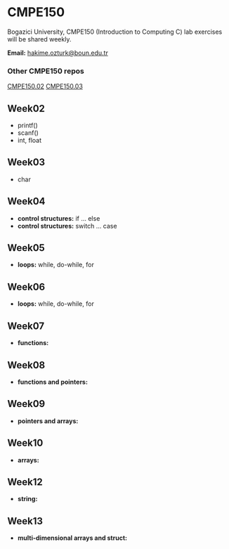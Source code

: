 # CMPE150
Bogazici University, CMPE150 (Introduction to Computing C) lab exercises will be shared weekly.

**Email:** hakime.ozturk@boun.edu.tr

### Other CMPE150 repos
[CMPE150.02](https://github.com/suyunu/c-notes)
[CMPE150.03](https://github.com/gokceuludogan/cmpe150-fall19)

## Week02
  
  * printf()
  * scanf()
  * int, float


## Week03

  *  char

## Week04
  * **control structures:** if ... else
  * **control structures:** switch ... case

## Week05

  * **loops:** while, do-while, for
  

 ## Week06

  * **loops:** while, do-while, for

  
 
## Week07

  * **functions:**
  
## Week08

  * **functions and pointers:**
  
## Week09

  * **pointers and arrays:**
  
## Week10

  * **arrays:**
  
## Week12

  * **string:**
  
## Week13

  * **multi-dimensional arrays and struct:**
  



  










